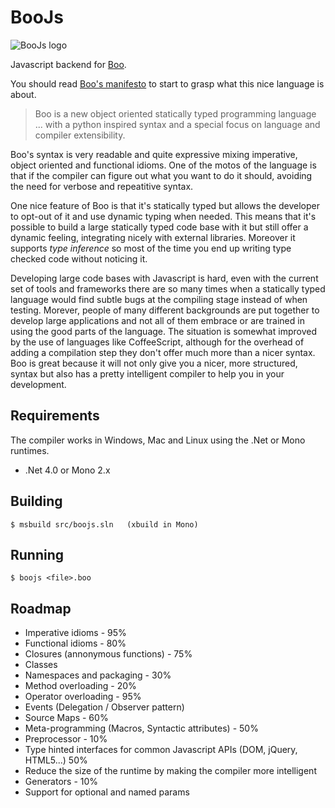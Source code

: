 # BooJs

![BooJs logo](https://raw.github.com/drslump/boojs/master/extras/logo.png)

Javascript backend for [Boo](http://boo.codehaus.org).

You should read [Boo's manifesto](http://boo.codehaus.org/BooManifesto.pdf) to 
start to grasp what this nice language is about.

> Boo is a new object oriented statically typed programming language ... with a
  python inspired syntax and a special focus on language and compiler extensibility.

Boo's syntax is very readable and quite expressive mixing imperative, object
oriented and functional idioms. One of the motos of the language is that if the 
compiler can figure out what you want to do it should, avoiding the need for 
verbose and repeatitive syntax.

One nice feature of Boo is that it's statically typed but allows the developer to 
opt-out of it and use dynamic typing when needed. This means that it's possible to 
build a large statically typed code base with it but still offer a dynamic feeling, 
integrating nicely with external libraries. Moreover it supports _type inference_ 
so most of the time you end up writing type checked code without noticing it.

Developing large code bases with Javascript is hard, even with the current set of 
tools and frameworks there are so many times when a statically typed language would 
find subtle bugs at the compiling stage instead of when testing. Morever, people of 
many different backgrounds are put together to develop large applications and not 
all of them embrace or are trained in using the good parts of the language. The 
situation is somewhat improved by the use of languages like CoffeeScript, although 
for the overhead of adding a compilation step they don't offer much more than a nicer 
syntax. Boo is great because it will not only give you a nicer, more structured, syntax 
but also has a pretty intelligent compiler to help you in your development.


## Requirements

The compiler works in Windows, Mac and Linux using the .Net or Mono runtimes.

  - .Net 4.0 or Mono 2.x

## Building

    $ msbuild src/boojs.sln   (xbuild in Mono)

## Running

    $ boojs <file>.boo

## Roadmap

  - Imperative idioms - 95%
  - Functional idioms - 80%
  - Closures (annonymous functions) - 75%
  - Classes
  - Namespaces and packaging - 30%
  - Method overloading - 20%
  - Operator overloading - 95%
  - Events (Delegation / Observer pattern)
  - Source Maps - 60%
  - Meta-programming (Macros, Syntactic attributes) - 50%
  - Preprocessor - 10%
  - Type hinted interfaces for common Javascript APIs (DOM, jQuery, HTML5...) 50%
  - Reduce the size of the runtime by making the compiler more intelligent
  - Generators - 10%
  - Support for optional and named params

